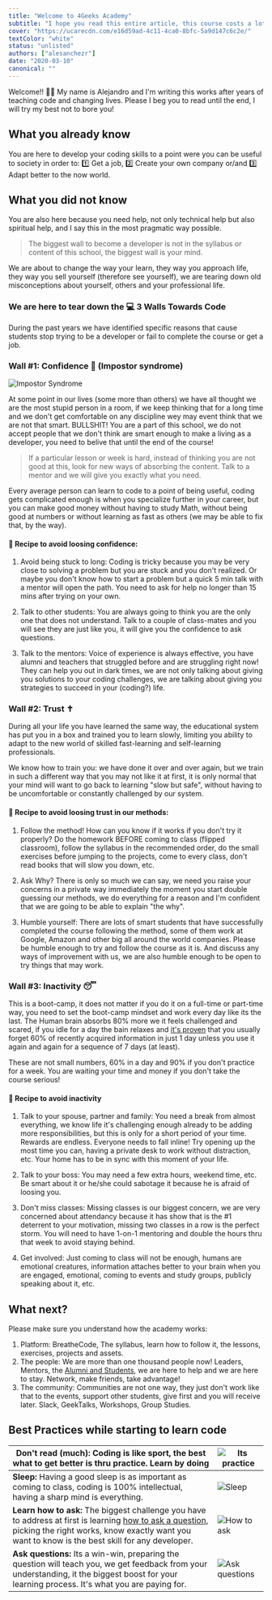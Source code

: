 ```yaml
---
title: "Welcome to 4Geeks Academy"
subtitle: "I hope you read this entire article, this course costs a lot of money and this reading summarizes in 3 minutes the recipe to take full advantage of it in the most effective way."
cover: "https://ucarecdn.com/e16d59ad-4c11-4ca0-8bfc-5a9d147c6c2e/"
textColor: "white"
status: "unlisted"
authors: ["alesanchezr"]
date: "2020-03-10"
canonical: ""
---
```


Welcome!! 🤩👏 My name is Alejandro and I'm writing this works after years of teaching code and changing lives. Please I beg you to read until the end, I will try my best not to bore you!

## What you already know

You are here to develop your coding skills to a point were you can be useful to society in order to: 1️⃣ Get a job, 2️⃣ Create your own company or/and 3️⃣ Adapt better to the now world.

## What you did not know

You are also here because you need help, not only technical help but also spiritual help, and I say this in the most pragmatic way possible.

> The biggest wall to become a developer is not in the syllabus or content of this school, the biggest wall is your mind.

We are about to change the way your learn, they way you approach life, they way you sell yourself (therefore see yourself), we are tearing down old misconceptions about yourself, others and your professional life.

### We are here to tear down the 💻 3 Walls Towards Code 

During the past years we have identified specific reasons that cause students stop trying to be a developer or fail to complete the course or get a job. 

### Wall #1: Confidence 🥺 (Impostor syndrome)

![Impostor Syndrome](https://ucarecdn.com/6cf4655f-665f-4f68-b021-f34238cedd69/)

At some point in our lives (some more than others) we have all thought we are the most stupid person in a room, if we keep thinking that for a long time and we don't get comfortable on any discipline wey may event think that we are not that smart. BULLSHIT! You are a part of this school, we do not accept people that we don't think are smart enough to make a living as a developer, you need to belive that until the end of the course!

> If a particular lesson or week is hard, instead of thinking you are not good at this, look for new ways of absorbing the content. Talk to a mentor and we will give you exactly what you need.

Every average person can learn to code to a point of being useful, coding gets complicated enough is when you specialize further in your career, but you can make good money without having to study Math, without being good at numbers or without learning as fast as others (we may be able to fix that, by the way).

#### 📝 Recipe to avoid loosing confidence:

1. Avoid being stuck to long: Coding is tricky because you may be very close to solving a problem but you are stuck and you don't realized. Or maybe you don't know how to start a problem but a quick 5 min talk with a mentor will open the path. You need to ask for help no longer than 15 mins after trying on your own.

2. Talk to other students: You are always going to think you are the only one that does not understand. Talk to a couple of class-mates and you will see they are just like you, it will give you the confidence to ask questions.

3. Talk to the mentors: Voice of experience is always effective, you have alumni and teachers that struggled before and are struggling right now! They can help you out in dark times, we are not only talking about giving you solutions to your coding challenges, we are talking about giving you strategies to succeed in your (coding?) life.

### Wall #2: Trust ✝

During all your life you have learned the same way, the educational system has put you in a box and trained you to learn slowly, limiting you ability to adapt to the new world of skilled fast-learning and self-learning professionals.

We know how to train you: we have done it over and over again, but we train in such a different way that you may not like it at first, it is only normal that your mind will want to go back to learning "slow but safe", without having to be uncomfortable or constantly challenged by our system.

#### 📝 Recipe to avoid loosing trust in our methods:

1. Follow the method! How can you know if it works if you don't try it properly? Do the homework BEFORE coming to class (flipped classroom), follow the syllabus in the recommended order, do the small exercises before jumping to the projects, come to every class, don't read books that will slow you down, etc.

2. Ask Why? There is only so much we can say, we need you raise your concerns in a private way immediately the moment you start double guessing our methods, we do everything for a reason and I'm confident that we are going to be able to explain "the why".

3. Humble yourself: There are lots of smart students that have successfully completed the course following the method, some of them work at Google, Amazon and other big all around the world companies. Please be humble enough to try and follow the course as it is. And discuss any ways of improvement with us, we are also humble enough to be open to try things that may work.

### Wall #3: Inactivity 😴 

This is a boot-camp, it does not matter if you do it on a full-time or part-time way, you need to set the boot-camp mindset and work every day like its the last. The Human brain absorbs 80% more we it feels challenged and scared, if you idle for a day the bain relaxes and [it's proven](https://www.youtube.com/watch?v=h5PLO4XAXhs) that you usually forget 60% of recently acquired information in just 1 day unless you use it again and again for a sequence of 7 days (at least).  

These are not small numbers, 60% in a day and 90% if you don't practice for a week. You are waiting your time and money if you don't take the course serious! 

#### 📝 Recipe to avoid inactivity

1. Talk to your spouse, partner and family: You need a break from almost everything, we know life it's challenging enough already to be adding more responsibilities, but this is only for a short period of your time. Rewards are endless. Everyone needs to fall inline! Try opening up the most time you can, having a private desk to work without distraction, etc. Your home has to be in sync with this moment of your life.

2. Talk to your boss: You may need a few extra hours, weekend time, etc. Be smart about it or he/she could sabotage it because he is afraid of loosing you.

3. Don't miss classes: Missing classes is our biggest concern, we are very concerned about attendancy because it has show that is the #1 deterrent to your motivation, missing two classes in a row is the perfect storm. You will need to have 1-on-1 mentoring and double the hours thru that week to avoid staying behind.

4. Get involved: Just coming to class will not be enough, humans are emotional creatures, information attaches better to your brain when you are engaged, emotional, coming to events and study groups, publicly speaking about it, etc. 

## What next?

Please make sure you understand how the academy works:

1. Platform: BreatheCode, The syllabus, learn how to follow it, the lessons, exercises, projects and assets.
2. The people: We are more than one thousand people now! Leaders, Mentors, the [Alumni and Students](http://sep.4geeksacademy.com/), we are here to help and we are here to stay. Network, make friends, take advantage!
3. The community: Communities are not one way, they just don't work like that to the events, support other students, give first and you will receive later. Slack, GeekTalks, Workshops, Group Studies.


## Best Practices while starting to learn code

| **Don't read (much):** Coding is like sport, the best what to get better is thru practice. Learn by doing |    ![Its practice](https://ucarecdn.com/01868f7d-4949-4e15-85da-8042ea24a11a/-/resize/x300/)
| ---   | ----      |
| **Sleep:** Having a good sleep is as important as coming to class, coding is 100% intellectual, having a sharp mind is everything. | ![Sleep](https://ucarecdn.com/d29be460-cc2e-42e6-bf92-f9516fd7b21a/-/resize/200x/) |
| **Learn how to ask:** The biggest challenge you have to address at first is learning [how to ask a question](https://content.breatheco.de/how-to/ask), picking the right works, know exactly want you want to know is the best skill for any developer. | ![How to ask](https://ucarecdn.com/fdb86b48-fb0b-4841-8d4d-60d4dbf4d70c/) |
| **Ask questions:** Its a win-win, preparing the question will teach you, we get feedback from your understanding, it the biggest boost for your learning process. It's what you are paying for. | ![Ask questions](https://ucarecdn.com/5e975e91-1447-4117-b50b-b00df99a88a5/) |